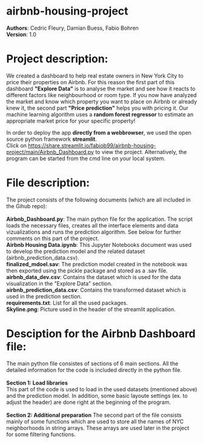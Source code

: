 # airbnb-housing-project

**Authors**: Cedric Fleury, Damian Buess, Fabio Bohren<br>
**Version**: 1.0

# Project description: 
We created a dashboard to help real estate owners in New York City to price their properties on Airbnb.
For this reason the first part of this dashboard **"Explore Data"** is to analyse the market and see how it reacts to different factors like neighbourhood or room type.
If you now have analyzed the market and know which property you want to place on Airbnb or already knew it, the second part **"Price prediction"** helps you with pricing it. Our machine learning algorithm uses a **random forest regressor** to estimate an appropriate market price for your specific property!

In order to deploy the app **directly from a webbrowser**, we used the open source python framework **streamlit**.<br>
Click on https://share.streamlit.io/fabiob99/airbnb-housing-project/main/Airbnb_Dashboard.py to view the project. Alternatively, the program can be started from the cmd line on your local system.

# File description:
The project consists of the following documents (which are all included in the Gihub repo):<br>
<br>
**Airbnb_Dashboard.py**: The main python file for the application. The script loads the necessary files, creates all the interface elements and data vizualizations and runs the prediction algorithm. See below for further comments on this part of the project. <br>
**Airbnb Housing Data.ipynb**: This Jupyter Notebooks document was used to develop the prediction model and the related dataset (airbnb_prediction_data.csv).<br>
**finalized_mdoel.sav**: The prediction model created in the notebook was then exported using the pickle package and stored as a .sav file.<br>
**airbnb_data_dev.csv**: Contains the dataset which is used for the data visualization in the "Explore Data" section. <br>
**airbnb_prediction_data.csv**: Contains the transformed dataset which is used in the prediction section. <br>
**requirements.txt**: List for all the used packages.<br>
**Skyline.png**: Picture used in the header of the streamlit application.<br>

# Desciption for the Airbnb Dashboard file:
The main python file consistes of sections of 6 main sections. All the detailed information for the code is included directly in the python file.<br>
<br>
**Section 1: Load libraries**<br>
This part of the code is used to load in the used datasets (mentioned above) and the prediction model. In addition, some basic layoute settings (ex. to adjust the header) are done right at the beginning of the program.<br>
<br>
**Section 2: Additional preparation**
The second part of the file consists mainly of some functions which are used to store all the names of NYC neighborhoods in string arrays. These arrays are used later in the project for some filtering functions.<br>
<br>


